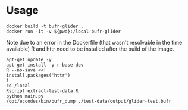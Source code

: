 # Usage

```
docker build -t bufr-glider .
docker run -it -v ${pwd}:/local bufr-glider
```
Note due to an error in the Dockerfile (that wasn't resolvable in the time available) R and httr need to be installed 
after the build of the image.

```
apt-get update -y
apt-get install -y r-base-dev
R --no-save <<!
install.packages('httr')
!
cd /local
Rscript extract-test-data.R
python main.py
/opt/eccodes/bin/bufr_dump ./test-data/output/glider-test.bufr
```